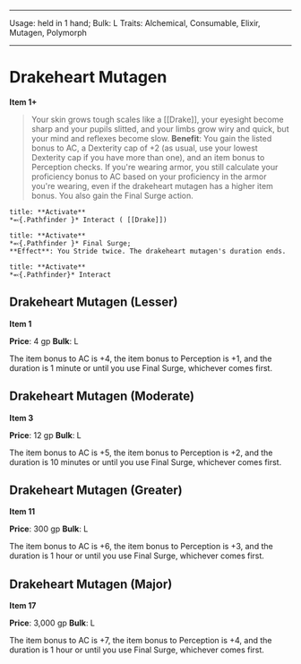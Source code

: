 
---
Usage: held in 1 hand;
Bulk: L
Traits: Alchemical, Consumable, Elixir, Mutagen, Polymorph

---

# Drakeheart Mutagen

**Item 1+**

> Your skin grows tough scales like a [[Drake]], your eyesight become sharp and your pupils slitted, and your limbs grow wiry and quick, but your mind and reflexes become slow.
**Benefit**: You gain the listed bonus to AC, a Dexterity cap of +2 (as usual, use your lowest Dexterity cap if you have more than one), and an item bonus to Perception checks. If you're wearing armor, you still calculate your proficiency bonus to AC based on your proficiency in the armor you're wearing, even if the drakeheart mutagen has a higher item bonus. You also gain the Final Surge action.

```ad-embed-ability
title: **Activate**
*⬻{.Pathfinder }* Interact ( [[Drake]]) 

```

```ad-embed-ability
title: **Activate**
*⬻{.Pathfinder }* Final Surge; 
**Effect**: You Stride twice. The drakeheart mutagen's duration ends.

```

```ad-embed-ability
title: **Activate**
*⬻{.Pathfinder}* Interact 
```

## Drakeheart Mutagen (Lesser)

**Item 1**

**Price**: 4 gp
**Bulk**: L

The item bonus to AC is +4, the item bonus to Perception is +1, and the duration is 1 minute or until you use Final Surge, whichever comes first.

## Drakeheart Mutagen (Moderate)

**Item 3**

**Price**: 12 gp
**Bulk**: L

The item bonus to AC is +5, the item bonus to Perception is +2, and the duration is 10 minutes or until you use Final Surge, whichever comes first.

## Drakeheart Mutagen (Greater)

**Item 11**

**Price**: 300 gp
**Bulk**: L

The item bonus to AC is +6, the item bonus to Perception is +3, and the duration is 1 hour or until you use Final Surge, whichever comes first.

## Drakeheart Mutagen (Major)

**Item 17**

**Price**: 3,000 gp
**Bulk**: L

The item bonus to AC is +7, the item bonus to Perception is +4, and the duration is 1 hour or until you use Final Surge, whichever comes first.
